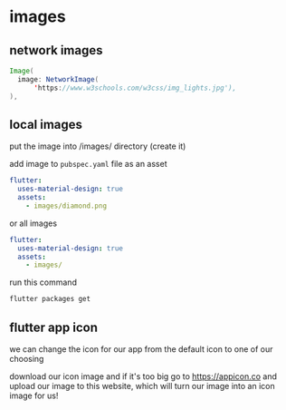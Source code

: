 # images

## network images

```java
Image(
  image: NetworkImage(
      'https://www.w3schools.com/w3css/img_lights.jpg'),
),
```

## local images

put the image into /images/ directory (create it)

add image to `pubspec.yaml` file as an asset

```yaml
flutter:
  uses-material-design: true
  assets:
    - images/diamond.png
```

or all images

```yaml
flutter:
  uses-material-design: true
  assets:
    - images/
```

run this command

```java
flutter packages get
```

## flutter app icon

we can change the icon for our app from the default icon to one of our choosing

download our icon image and if it's too big go to https://appicon.co and upload our image to this website, which will turn our image into an icon image for us!


